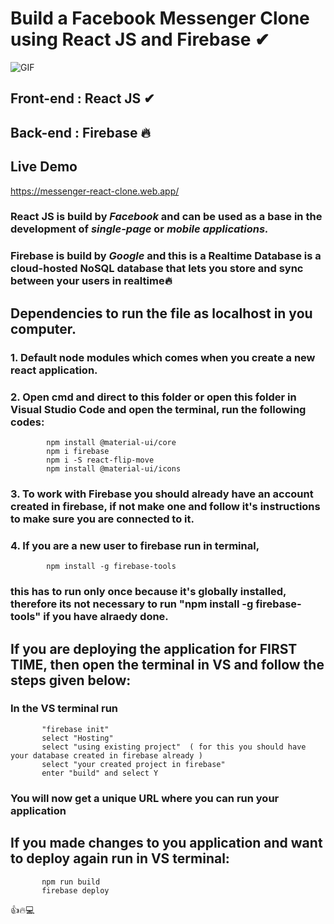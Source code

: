 # **Build a Facebook Messenger Clone using React JS and Firebase** ✔

![GIF](https://j.gifs.com/oVr53L.gif)


## **Front-end : React JS** ✔
## **Back-end  : Firebase** 🔥

## Live Demo 

https://messenger-react-clone.web.app/
 
 
### **React JS** is build by *Facebook* and can be used as a base in the development of *single-page* or *mobile applications.*

### **Firebase** is build by *Google* and this is a Realtime Database is a cloud-hosted NoSQL database that lets you store and sync between your users in realtime🔥


## **Dependencies to run the file as localhost in you computer.**
### 1. Default node modules which comes when you create a new react application.
### 2. Open cmd and direct to this folder or open this folder in Visual Studio Code and open the terminal, run the following codes:
            npm install @material-ui/core
            npm i firebase
            npm i -S react-flip-move
            npm install @material-ui/icons

### 3. To work with Firebase you should already have an account created in firebase, if not make one and follow it's instructions to make sure you are connected to it.

### 4. If you are a new user to firebase run in terminal, 
            npm install -g firebase-tools 
### this has to run only once because it's globally installed, therefore its not necessary to run "npm install -g firebase-tools" if you have alraedy done.


## If you are deploying the application for FIRST TIME, then open the terminal in VS and follow the steps given below:
### In the VS terminal run 
           "firebase init"
           select "Hosting"
           select "using existing project"  ( for this you should have your database created in firebase already )
           select "your created project in firebase"
           enter "build" and select Y
### You will now get a unique URL where you can run your application

## If you made changes to you application and want to deploy again run in VS terminal:
           npm run build
           firebase deploy
  
  👍🔥💻
       
